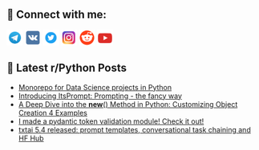 ## 🔎 Connect with me:
[<img src="https://github.com/bullbesh/bullbesh/blob/main/images/Telegram.png" width="32" height="32" />](https://t.me/bullbesh)
[<img src="https://github.com/bullbesh/bullbesh/blob/main/images/VK.png" width="32" height="32" />](https://vk.com/bullbesh)
[<img src="https://github.com/bullbesh/bullbesh/blob/main/images/Twitter.png" width="32" height="32" />](https://twitter.com/bullbesh1)
[<img src="https://github.com/bullbesh/bullbesh/blob/main/images/Instagram.png" width="32" height="32" />](https://www.instagram.com/bullbesh)
[<img src="https://github.com/bullbesh/bullbesh/blob/main/images/Reddit.png" width="32" height="32" />](https://www.reddit.com/user/bullbesh)
[<img src="https://github.com/bullbesh/bullbesh/blob/main/images/YouTube.png" width="32" height="32" />](https://www.youtube.com/channel/UCtfjRs6uzgq5mfm8S06WTcg)

## 📕 Latest r/Python Posts
<!-- BLOG-POST-LIST:START -->
- [Monorepo for Data Science projects in Python](https://www.reddit.com/r/Python/comments/11kgyel/monorepo_for_data_science_projects_in_python/)
- [Introducing ItsPrompt: Prompting - the fancy way](https://www.reddit.com/r/Python/comments/11kfpzw/introducing_itsprompt_prompting_the_fancy_way/)
- [A Deep Dive into the __new__&lpar;&rpar; Method in Python: Customizing Object Creation 4 Examples](https://www.reddit.com/r/Python/comments/11kek1e/a_deep_dive_into_the_new_method_in_python/)
- [I made a pydantic token validation module! Check it out!](https://www.reddit.com/r/Python/comments/11ke48w/i_made_a_pydantic_token_validation_module_check/)
- [txtai 5.4 released: prompt templates, conversational task chaining and HF Hub](https://www.reddit.com/r/Python/comments/11kcqj1/txtai_54_released_prompt_templates_conversational/)
<!-- BLOG-POST-LIST:END -->
